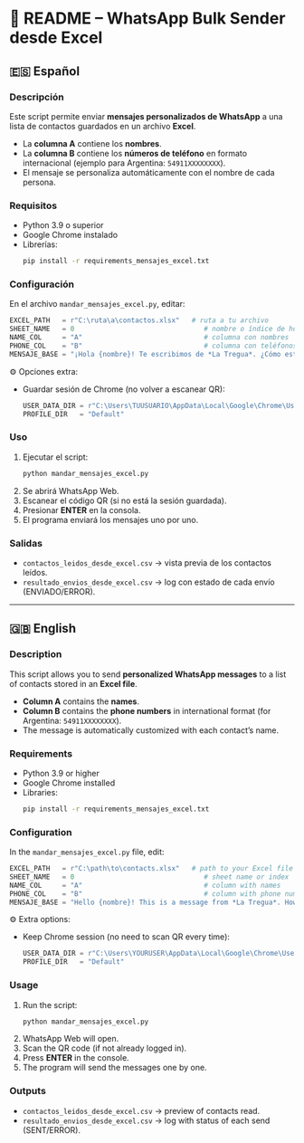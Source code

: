 
# 📌 README – WhatsApp Bulk Sender desde Excel  

## 🇪🇸 Español  

### Descripción  
Este script permite enviar **mensajes personalizados de WhatsApp** a una lista de contactos guardados en un archivo **Excel**.  
- La **columna A** contiene los **nombres**.  
- La **columna B** contiene los **números de teléfono** en formato internacional (ejemplo para Argentina: `54911XXXXXXXX`).  
- El mensaje se personaliza automáticamente con el nombre de cada persona.  

### Requisitos  
- Python 3.9 o superior  
- Google Chrome instalado  
- Librerías:  
  ```bash
  pip install -r requirements_mensajes_excel.txt
  ```  

### Configuración  
En el archivo `mandar_mensajes_excel.py`, editar:  
```python
EXCEL_PATH   = r"C:\ruta\a\contactos.xlsx"   # ruta a tu archivo
SHEET_NAME   = 0                                # nombre o índice de hoja
NAME_COL     = "A"                              # columna con nombres
PHONE_COL    = "B"                              # columna con teléfonos
MENSAJE_BASE = "¡Hola {nombre}! Te escribimos de *La Tregua*. ¿Cómo estás?"
```

⚙️ Opciones extra:  
- Guardar sesión de Chrome (no volver a escanear QR):  
  ```python
  USER_DATA_DIR = r"C:\Users\TUUSUARIO\AppData\Local\Google\Chrome\User Data"
  PROFILE_DIR   = "Default"
  ```  

### Uso  
1. Ejecutar el script:  
   ```bash
   python mandar_mensajes_excel.py
   ```  
2. Se abrirá WhatsApp Web.  
3. Escanear el código QR (si no está la sesión guardada).  
4. Presionar **ENTER** en la consola.  
5. El programa enviará los mensajes uno por uno.  

### Salidas  
- `contactos_leidos_desde_excel.csv` → vista previa de los contactos leídos.  
- `resultado_envios_desde_excel.csv` → log con estado de cada envío (ENVIADO/ERROR).  


---

## 🇬🇧 English  

### Description  
This script allows you to send **personalized WhatsApp messages** to a list of contacts stored in an **Excel file**.  
- **Column A** contains the **names**.  
- **Column B** contains the **phone numbers** in international format (for Argentina: `54911XXXXXXXX`).  
- The message is automatically customized with each contact’s name.  

### Requirements  
- Python 3.9 or higher  
- Google Chrome installed  
- Libraries:  
  ```bash
  pip install -r requirements_mensajes_excel.txt
  ```  

### Configuration  
In the `mandar_mensajes_excel.py` file, edit:  
```python
EXCEL_PATH   = r"C:\path\to\contacts.xlsx"   # path to your Excel file
SHEET_NAME   = 0                                # sheet name or index
NAME_COL     = "A"                              # column with names
PHONE_COL    = "B"                              # column with phone numbers
MENSAJE_BASE = "Hello {nombre}! This is a message from *La Tregua*. How are you?"
```

⚙️ Extra options:  
- Keep Chrome session (no need to scan QR every time):  
  ```python
  USER_DATA_DIR = r"C:\Users\YOURUSER\AppData\Local\Google\Chrome\User Data"
  PROFILE_DIR   = "Default"
  ```  

### Usage  
1. Run the script:  
   ```bash
   python mandar_mensajes_excel.py
   ```  
2. WhatsApp Web will open.  
3. Scan the QR code (if not already logged in).  
4. Press **ENTER** in the console.  
5. The program will send the messages one by one.  

### Outputs  
- `contactos_leidos_desde_excel.csv` → preview of contacts read.  
- `resultado_envios_desde_excel.csv` → log with status of each send (SENT/ERROR).  

